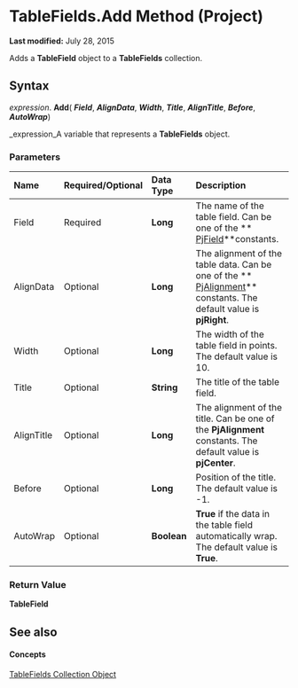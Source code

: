 
# TableFields.Add Method (Project)

 **Last modified:** July 28, 2015

Adds a  **TableField** object to a **TableFields** collection.

## Syntax

 _expression_. **Add**( **_Field_**,  **_AlignData_**,  **_Width_**,  **_Title_**,  **_AlignTitle_**,  **_Before_**,  **_AutoWrap_**)

 _expression_A variable that represents a  **TableFields** object.


### Parameters



|**Name**|**Required/Optional**|**Data Type**|**Description**|
|:-----|:-----|:-----|:-----|
|Field|Required| **Long**|The name of the table field. Can be one of the  ** [PjField](f0df0929-921c-1f33-ab42-192efdaeb64d.md)**constants.|
|AlignData|Optional| **Long**|The alignment of the table data. Can be one of the  ** [PjAlignment](925376b3-c8aa-3326-5693-71dd3510f28c.md)** constants. The default value is **pjRight**.|
|Width|Optional| **Long**|The width of the table field in points. The default value is 10.|
|Title|Optional| **String**|The title of the table field.|
|AlignTitle|Optional| **Long**|The alignment of the title. Can be one of the  **PjAlignment** constants. The default value is **pjCenter**.|
|Before|Optional| **Long**|Position of the title. The default value is -1.|
|AutoWrap|Optional| **Boolean**| **True** if the data in the table field automatically wrap. The default value is **True**.|

### Return Value

 **TableField**


## See also


#### Concepts


 [TableFields Collection Object](1698bb53-f618-cd1a-a191-702f174ff279.md)
